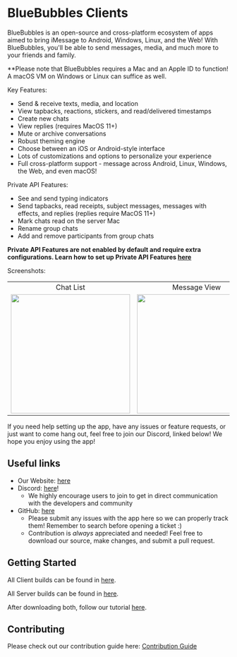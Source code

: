 # BlueBubbles Clients

BlueBubbles is an open-source and cross-platform ecosystem of apps aimed to bring iMessage to Android, Windows, Linux, and the Web! With BlueBubbles, you'll be able to send messages, media, and much more to your friends and family.

**Please note that BlueBubbles requires a Mac and an Apple ID to function! A macOS VM on Windows or Linux can suffice as well.

Key Features:

- Send & receive texts, media, and location
- View tapbacks, reactions, stickers, and read/delivered timestamps
- Create new chats
- View replies (requires MacOS 11+)
- Mute or archive conversations
- Robust theming engine
- Choose between an iOS or Android-style interface
- Lots of customizations and options to personalize your experience
- Full cross-platform support - message across Android, Linux, Windows, the Web, and even macOS!

Private API Features:

- See and send typing indicators
- Send tapbacks, read receipts, subject messages, messages with effects, and replies (replies require MacOS 11+)
- Mark chats read on the server Mac
- Rename group chats
- Add and remove participants from group chats

**Private API Features are not enabled by default and require extra configurations. Learn how to set up Private API Features [here](https://docs.bluebubbles.app/helper-bundle/installation)**

Screenshots:

<table>
  <tr>
    <td align="center">Chat List</td>
     <td align="center">Message View</td>
     <td align="center">Private API Features</td>
  </tr>
  <tr>
    <td><img src="https://raw.githubusercontent.com/BlueBubblesApp/bluebubbles-app/tanay/object-box-with-rewrite/screenshots/Samsung%20Galaxy%20S10%2B%20Prism%20Black%20-%20imessage_framed.png" width=270></td>
    <td><img src="https://raw.githubusercontent.com/BlueBubblesApp/bluebubbles-app/tanay/object-box-with-rewrite/screenshots/Samsung%20Galaxy%20S10+%20Prism%20Black%20-%20messaging_framed.png" width=270></td>
    <td><img src="https://raw.githubusercontent.com/BlueBubblesApp/bluebubbles-app/tanay/object-box-with-rewrite/screenshots/Samsung%20Galaxy%20S10+%20Prism%20Black%20-%20privateAPI_framed.png" width=270></td>
  </tr>
 </table>

If you need help setting up the app, have any issues or feature requests, or just want to come hang out, feel free to join our Discord, linked below! We hope you enjoy using the app!

## Useful links

* Our Website: [here](https://bluebubbles.app)
* Discord: [here](https://discord.gg/4F7nbf3)!
    - We highly encourage users to join to get in direct communication with the developers and community
* GitHub: [here](https://github.com/BlueBubblesApp)
    - Please submit any issues with the app here so we can properly track them! Remember to search before opening a ticket :)
    - Contribution is *always* appreciated and needed! Feel free to download our source, make changes, and submit a pull request.

## Getting Started

All Client builds can be found in [here](https://github.com/BlueBubblesApp/blueBubbles-app/releases).

All Server builds can be found in [here](https://github.com/BlueBubblesApp/BlueBubbles-Server/releases).

After downloading both, follow our tutorial [here](https://bluebubbles.app/install/).

## Contributing

Please check out our contribution guide here: [Contribution Guide](https://docs.bluebubbles.app/client/build-yourself-contribution-guide)
